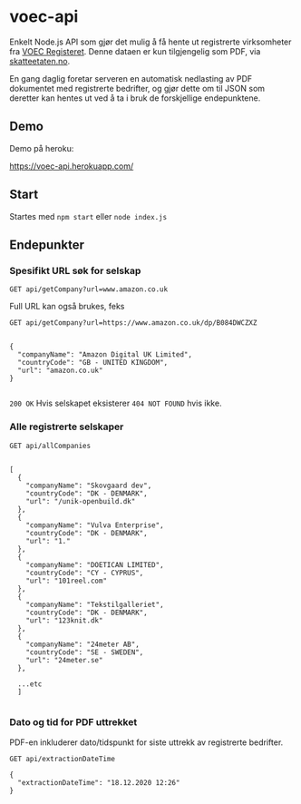 # voec-api
 
Enkelt Node.js API som gjør det mulig å få hente ut registrerte virksomheter fra [VOEC Registeret](https://www.toll.no/no/netthandel/1.april/voec/). Denne dataen er kun tilgjengelig som PDF, via [skatteetaten.no](https://www.skatteetaten.no/bedrift-og-organisasjon/avgifter/mva/utland/e-handel-voec/nettbutikker-og-e-markedsplasser-som-er-registrert-i-voec-registeret/). 

En gang daglig foretar serveren en automatisk nedlasting av PDF dokumentet med registrerte bedrifter, og gjør dette om til JSON som deretter kan hentes ut ved å ta i bruk de forskjellige endepunktene. 

## Demo

Demo på heroku:

https://voec-api.herokuapp.com/

## Start

Startes med `npm start` eller `node index.js`

## Endepunkter

### Spesifikt URL søk for selskap

`GET api/getCompany?url=www.amazon.co.uk`

Full URL kan også brukes, feks 

`GET api/getCompany?url=https://www.amazon.co.uk/dp/B084DWCZXZ `

```

{
  "companyName": "Amazon Digital UK Limited",
  "countryCode": "GB - UNITED KINGDOM",
  "url": "amazon.co.uk"
}


```

`200 OK` Hvis selskapet eksisterer `404 NOT FOUND` hvis ikke. 


### Alle registrerte selskaper

`GET api/allCompanies`

```

[
  {
    "companyName": "Skovgaard dev",
    "countryCode": "DK - DENMARK",
    "url": "/unik-openbuild.dk"
  },
  {
    "companyName": "Vulva Enterprise",
    "countryCode": "DK - DENMARK",
    "url": "1."
  },
  {
    "companyName": "DOETICAN LIMITED",
    "countryCode": "CY - CYPRUS",
    "url": "101reel.com"
  },
  {
    "companyName": "Tekstilgalleriet",
    "countryCode": "DK - DENMARK",
    "url": "123knit.dk"
  },
  {
    "companyName": "24meter AB",
    "countryCode": "SE - SWEDEN",
    "url": "24meter.se"
  },
  
  ...etc
  ]


```

### Dato og tid for PDF uttrekket

PDF-en inkluderer dato/tidspunkt for siste uttrekk av registrerte bedrifter.

`GET api/extractionDateTime`

````
{
  "extractionDateTime": "18.12.2020 12:26"
}
````
